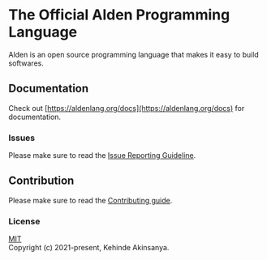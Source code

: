 <p>
  <h1>The Official Alden Programming Language</h1>
</p>

<p>
  Alden is an open source programming language that makes it easy to build softwares.
</p>


## Documentation

Check out  [https://aldenlang.org/docs](https://aldenlang.org/docs) for documentation.

### Issues

Please make sure to read the [Issue Reporting Guideline](/CONTRIBUTION.md#issue-reporting-guideline).

## Contribution

Please make sure to read the [Contributing guide](/CONTRIBUTION.md).

### License

[MIT](/LICENSE.md)
<br>
Copyright (c) 2021-present, Kehinde Akinsanya.